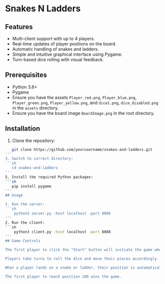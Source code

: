 # Snakes N Ladders

## Features

- Multi-client support with up to 4 players.
- Real-time updates of player positions on the board.
- Automatic handling of snakes and ladders.
- Simple and intuitive graphical interface using Pygame.
- Turn-based dice rolling with visual feedback.

## Prerequisites

- Python 3.6+
- Pygame
- Ensure you have the assets `Player_red.png`, `Player_blue.png`, `Player_green.png`, `Player_yellow.png`, and `dice1.png`, `dice_disabled.png` in the `assets` directory.
- Ensure you have the board image `BoardImage.png` in the root directory.

## Installation

1. Clone the repository:
```sh
   git clone https://github.com/yourusername/snakes-and-ladders.git
'''
3. Switch to correct directory:
```sh
   cd snakes-and-ladders
'''
5. Install the required Python packages:
```sh
   pip install pygame
'''
## Usage

1. Run the server:
```sh
    python3 server.py -host localhost -port 8088
'''
2. Run the client:
```sh
    python3 client.py -host localhost -port 8088
'''
## Game Controls

The first player to click the "Start" button will initiate the game when the minimum number of players is connected.

Players take turns to roll the dice and move their pieces accordingly.

When a player lands on a snake or ladder, their position is automatically updated.

The first player to reach position 100 wins the game.
